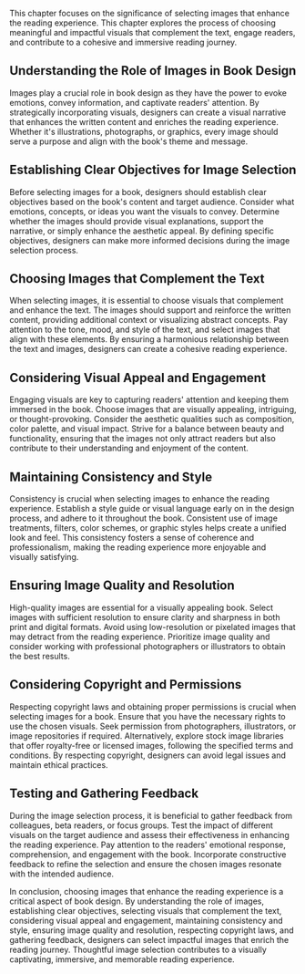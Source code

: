 
This chapter focuses on the significance of selecting images that enhance the reading experience. This chapter explores the process of choosing meaningful and impactful visuals that complement the text, engage readers, and contribute to a cohesive and immersive reading journey.

**Understanding the Role of Images in Book Design**
---------------------------------------------------

Images play a crucial role in book design as they have the power to evoke emotions, convey information, and captivate readers' attention. By strategically incorporating visuals, designers can create a visual narrative that enhances the written content and enriches the reading experience. Whether it's illustrations, photographs, or graphics, every image should serve a purpose and align with the book's theme and message.

**Establishing Clear Objectives for Image Selection**
-----------------------------------------------------

Before selecting images for a book, designers should establish clear objectives based on the book's content and target audience. Consider what emotions, concepts, or ideas you want the visuals to convey. Determine whether the images should provide visual explanations, support the narrative, or simply enhance the aesthetic appeal. By defining specific objectives, designers can make more informed decisions during the image selection process.

**Choosing Images that Complement the Text**
--------------------------------------------

When selecting images, it is essential to choose visuals that complement and enhance the text. The images should support and reinforce the written content, providing additional context or visualizing abstract concepts. Pay attention to the tone, mood, and style of the text, and select images that align with these elements. By ensuring a harmonious relationship between the text and images, designers can create a cohesive reading experience.

**Considering Visual Appeal and Engagement**
--------------------------------------------

Engaging visuals are key to capturing readers' attention and keeping them immersed in the book. Choose images that are visually appealing, intriguing, or thought-provoking. Consider the aesthetic qualities such as composition, color palette, and visual impact. Strive for a balance between beauty and functionality, ensuring that the images not only attract readers but also contribute to their understanding and enjoyment of the content.

**Maintaining Consistency and Style**
-------------------------------------

Consistency is crucial when selecting images to enhance the reading experience. Establish a style guide or visual language early on in the design process, and adhere to it throughout the book. Consistent use of image treatments, filters, color schemes, or graphic styles helps create a unified look and feel. This consistency fosters a sense of coherence and professionalism, making the reading experience more enjoyable and visually satisfying.

**Ensuring Image Quality and Resolution**
-----------------------------------------

High-quality images are essential for a visually appealing book. Select images with sufficient resolution to ensure clarity and sharpness in both print and digital formats. Avoid using low-resolution or pixelated images that may detract from the reading experience. Prioritize image quality and consider working with professional photographers or illustrators to obtain the best results.

**Considering Copyright and Permissions**
-----------------------------------------

Respecting copyright laws and obtaining proper permissions is crucial when selecting images for a book. Ensure that you have the necessary rights to use the chosen visuals. Seek permission from photographers, illustrators, or image repositories if required. Alternatively, explore stock image libraries that offer royalty-free or licensed images, following the specified terms and conditions. By respecting copyright, designers can avoid legal issues and maintain ethical practices.

**Testing and Gathering Feedback**
----------------------------------

During the image selection process, it is beneficial to gather feedback from colleagues, beta readers, or focus groups. Test the impact of different visuals on the target audience and assess their effectiveness in enhancing the reading experience. Pay attention to the readers' emotional response, comprehension, and engagement with the book. Incorporate constructive feedback to refine the selection and ensure the chosen images resonate with the intended audience.

In conclusion, choosing images that enhance the reading experience is a critical aspect of book design. By understanding the role of images, establishing clear objectives, selecting visuals that complement the text, considering visual appeal and engagement, maintaining consistency and style, ensuring image quality and resolution, respecting copyright laws, and gathering feedback, designers can select impactful images that enrich the reading journey. Thoughtful image selection contributes to a visually captivating, immersive, and memorable reading experience.
